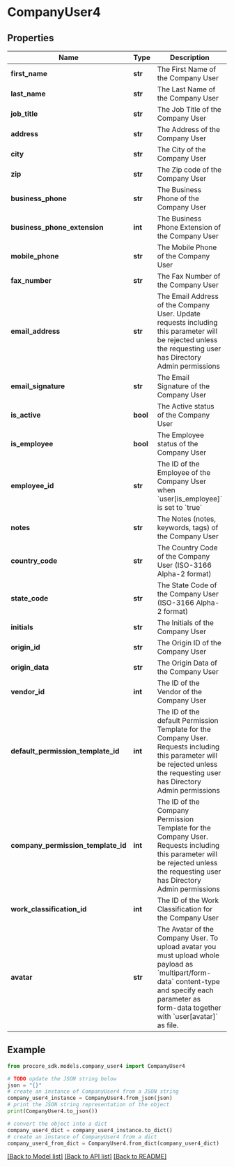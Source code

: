 # CompanyUser4


## Properties

Name | Type | Description | Notes
------------ | ------------- | ------------- | -------------
**first_name** | **str** | The First Name of the Company User | [optional] 
**last_name** | **str** | The Last Name of the Company User | 
**job_title** | **str** | The Job Title of the Company User | [optional] 
**address** | **str** | The Address of the Company User | [optional] 
**city** | **str** | The City of the Company User | [optional] 
**zip** | **str** | The Zip code of the Company User | [optional] 
**business_phone** | **str** | The Business Phone of the Company User | [optional] 
**business_phone_extension** | **int** | The Business Phone Extension of the Company User | [optional] 
**mobile_phone** | **str** | The Mobile Phone of the Company User | [optional] 
**fax_number** | **str** | The Fax Number of the Company User | [optional] 
**email_address** | **str** | The Email Address of the Company User. Update requests including this parameter will be rejected unless the requesting user has Directory Admin permissions | 
**email_signature** | **str** | The Email Signature of the Company User | [optional] 
**is_active** | **bool** | The Active status of the Company User | [optional] 
**is_employee** | **bool** | The Employee status of the Company User | [optional] [default to False]
**employee_id** | **str** | The ID of the Employee of the Company User when &#x60;user[is_employee]&#x60; is set to &#x60;true&#x60; | [optional] 
**notes** | **str** | The Notes (notes, keywords, tags) of the Company User | [optional] 
**country_code** | **str** | The Country Code of the Company User (ISO-3166 Alpha-2 format) | [optional] 
**state_code** | **str** | The State Code of the Company User (ISO-3166 Alpha-2 format) | [optional] 
**initials** | **str** | The Initials of the Company User | [optional] 
**origin_id** | **str** | The Origin ID of the Company User | [optional] 
**origin_data** | **str** | The Origin Data of the Company User | [optional] 
**vendor_id** | **int** | The ID of the Vendor of the Company User | [optional] 
**default_permission_template_id** | **int** | The ID of the default Permission Template for the Company User. Requests including this parameter will be rejected unless the requesting user has Directory Admin permissions | [optional] 
**company_permission_template_id** | **int** | The ID of the Company Permission Template for the Company User. Requests including this parameter will be rejected unless the requesting user has Directory Admin permissions | [optional] 
**work_classification_id** | **int** | The ID of the Work Classification for the Company User | [optional] 
**avatar** | **str** | The Avatar of the Company User. To upload avatar you must upload whole payload as &#x60;multipart/form-data&#x60; content-type and specify each parameter as form-data together with &#x60;user[avatar]&#x60; as file. | [optional] 

## Example

```python
from procore_sdk.models.company_user4 import CompanyUser4

# TODO update the JSON string below
json = "{}"
# create an instance of CompanyUser4 from a JSON string
company_user4_instance = CompanyUser4.from_json(json)
# print the JSON string representation of the object
print(CompanyUser4.to_json())

# convert the object into a dict
company_user4_dict = company_user4_instance.to_dict()
# create an instance of CompanyUser4 from a dict
company_user4_from_dict = CompanyUser4.from_dict(company_user4_dict)
```
[[Back to Model list]](../README.md#documentation-for-models) [[Back to API list]](../README.md#documentation-for-api-endpoints) [[Back to README]](../README.md)


